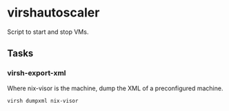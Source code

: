 # virshautoscaler

Script to start and stop VMs.

## Tasks

### virsh-export-xml

Where nix-visor is the machine, dump the XML of a preconfigured machine.

```
virsh dumpxml nix-visor
```
